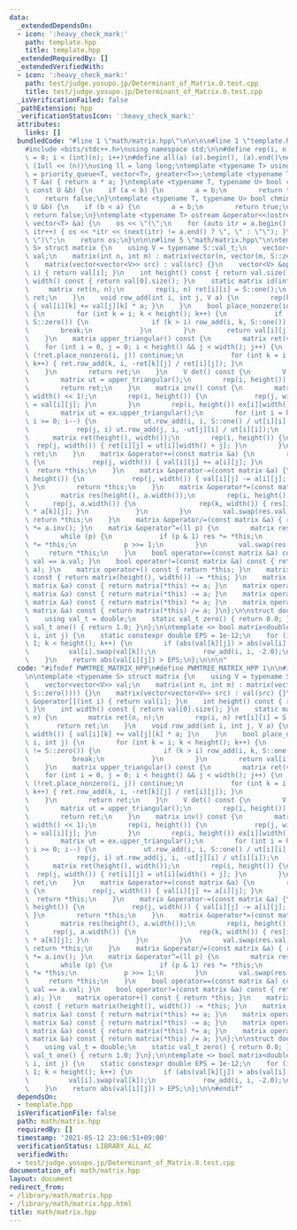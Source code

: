 ```yaml
---
data:
  _extendedDependsOn:
  - icon: ':heavy_check_mark:'
    path: template.hpp
    title: template.hpp
  _extendedRequiredBy: []
  _extendedVerifiedWith:
  - icon: ':heavy_check_mark:'
    path: test/judge.yosupo.jp/Determinant_of_Matrix.0.test.cpp
    title: test/judge.yosupo.jp/Determinant_of_Matrix.0.test.cpp
  _isVerificationFailed: false
  _pathExtension: hpp
  _verificationStatusIcon: ':heavy_check_mark:'
  attributes:
    links: []
  bundledCode: "#line 1 \"math/matrix.hpp\"\n\n\n\n#line 1 \"template.hpp\"\n\n\n\n\
    #include <bits/stdc++.h>\nusing namespace std;\n\n#define rep(i, n) for (int i\
    \ = 0; i < (int)(n); i++)\n#define all(a) (a).begin(), (a).end()\n#define bit(n)\
    \ (1ull << (n))\nusing ll = long long;\ntemplate <typename T> using priority_queue_rev\
    \ = priority_queue<T, vector<T>, greater<T>>;\ntemplate <typename T> T sq(const\
    \ T &a) { return a * a; }\ntemplate <typename T, typename U> bool chmax(T &a,\
    \ const U &b) {\n    if (a < b) {\n        a = b;\n        return true;\n    }\n\
    \    return false;\n}\ntemplate <typename T, typename U> bool chmin(T &a, const\
    \ U &b) {\n    if (b < a) {\n        a = b;\n        return true;\n    }\n   \
    \ return false;\n}\ntemplate <typename T> ostream &operator<<(ostream &os, const\
    \ vector<T> &a) {\n    os << \"(\";\n    for (auto itr = a.begin(); itr != a.end();\
    \ itr++) { os << *itr << (next(itr) != a.end() ? \", \" : \"\"); }\n    os <<\
    \ \")\";\n    return os;\n}\n\n\n#line 5 \"math/matrix.hpp\"\n\ntemplate <typename\
    \ S> struct matrix {\n    using V = typename S::val_t;\n    vector<vector<V>>\
    \ val;\n    matrix(int n, int m) : matrix(vector(n, vector(m, S::zero()))) {}\n\
    \    matrix(vector<vector<V>> src) : val(src) {}\n    vector<V> &operator[](int\
    \ i) { return val[i]; }\n    int height() const { return val.size(); }\n    int\
    \ width() const { return val[0].size(); }\n    static matrix id(int n) {\n   \
    \     matrix ret(n, n);\n        rep(i, n) ret[i][i] = S::one();\n        return\
    \ ret;\n    }\n    void row_add(int i, int j, V a) {\n        rep(k, width())\
    \ { val[i][k] += val[j][k] * a; }\n    }\n    bool place_nonzero(int i, int j)\
    \ {\n        for (int k = i; k < height(); k++) {\n            if (val[k][j] !=\
    \ S::zero()) {\n                if (k > i) row_add(i, k, S::one());\n        \
    \        break;\n            }\n        }\n        return val[i][j] != S::zero();\n\
    \    }\n    matrix upper_triangular() const {\n        matrix ret(val);\n    \
    \    for (int i = 0, j = 0; i < height() && j < width(); j++) {\n            if\
    \ (!ret.place_nonzero(i, j)) continue;\n            for (int k = i + 1; k < height();\
    \ k++) { ret.row_add(k, i, -ret[k][j] / ret[i][j]); }\n            i++;\n    \
    \    }\n        return ret;\n    }\n    V det() const {\n        V ret = S::one();\n\
    \        matrix ut = upper_triangular();\n        rep(i, height()) ret *= ut[i][i];\n\
    \        return ret;\n    }\n    matrix inv() const {\n        matrix ex(height(),\
    \ width() << 1);\n        rep(i, height()) {\n            rep(j, width()) { ex[i][j]\
    \ = val[i][j]; }\n        }\n        rep(i, height()) ex[i][width() + i] = S::one();\n\
    \        matrix ut = ex.upper_triangular();\n        for (int i = height() - 1;\
    \ i >= 0; i--) {\n            ut.row_add(i, i, S::one() / ut[i][i] - S::one());\n\
    \            rep(j, i) ut.row_add(j, i, -ut[j][i] / ut[i][i]);\n        }\n  \
    \      matrix ret(height(), width());\n        rep(i, height()) {\n          \
    \  rep(j, width()) { ret[i][j] = ut[i][width() + j]; }\n        }\n        return\
    \ ret;\n    }\n    matrix &operator+=(const matrix &a) {\n        rep(i, height())\
    \ {\n            rep(j, width()) { val[i][j] += a[i][j]; }\n        }\n      \
    \  return *this;\n    }\n    matrix &operator-=(const matrix &a) {\n        rep(i,\
    \ height()) {\n            rep(j, width()) { val[i][j] -= a[i][j]; }\n       \
    \ }\n        return *this;\n    }\n    matrix &operator*=(const matrix &a) {\n\
    \        matrix res(height(), a.width());\n        rep(i, height()) {\n      \
    \      rep(j, a.width()) {\n                rep(k, width()) { res[i][j] += val[i][k]\
    \ * a[k][j]; }\n            }\n        }\n        val.swap(res.val);\n       \
    \ return *this;\n    }\n    matrix &operator/=(const matrix &a) { return *this\
    \ *= a.inv(); }\n    matrix &operator^=(ll p) {\n        matrix res = matrix::id(height());\n\
    \        while (p) {\n            if (p & 1) res *= *this;\n            *this\
    \ *= *this;\n            p >>= 1;\n        }\n        val.swap(res.val);\n   \
    \     return *this;\n    }\n    bool operator==(const matrix &a) const { return\
    \ val == a.val; }\n    bool operator!=(const matrix &a) const { return rel_ops::operator!=(*this,\
    \ a); }\n    matrix operator+() const { return *this; }\n    matrix operator-()\
    \ const { return matrix(height(), width()) -= *this; }\n    matrix operator+(const\
    \ matrix &a) const { return matrix(*this) += a; }\n    matrix operator-(const\
    \ matrix &a) const { return matrix(*this) -= a; }\n    matrix operator*(const\
    \ matrix &a) const { return matrix(*this) *= a; }\n    matrix operator/(const\
    \ matrix &a) const { return matrix(*this) /= a; }\n};\n\nstruct double_field {\n\
    \    using val_t = double;\n    static val_t zero() { return 0.0; }\n    static\
    \ val_t one() { return 1.0; }\n};\n\ntemplate <> bool matrix<double_field>::place_nonzero(int\
    \ i, int j) {\n    static constexpr double EPS = 1e-12;\n    for (int k = i +\
    \ 1; k < height(); k++) {\n        if (abs(val[k][j]) > abs(val[i][j])) {\n  \
    \          val[i].swap(val[k]);\n            row_add(i, i, -2.0);\n        }\n\
    \    }\n    return abs(val[i][j]) > EPS;\n};\n\n\n"
  code: "#ifndef PWMTREE_MATRIX_HPP\n#define PWMTREE_MATRIX_HPP 1\n\n#include \"../template.hpp\"\
    \n\ntemplate <typename S> struct matrix {\n    using V = typename S::val_t;\n\
    \    vector<vector<V>> val;\n    matrix(int n, int m) : matrix(vector(n, vector(m,\
    \ S::zero()))) {}\n    matrix(vector<vector<V>> src) : val(src) {}\n    vector<V>\
    \ &operator[](int i) { return val[i]; }\n    int height() const { return val.size();\
    \ }\n    int width() const { return val[0].size(); }\n    static matrix id(int\
    \ n) {\n        matrix ret(n, n);\n        rep(i, n) ret[i][i] = S::one();\n \
    \       return ret;\n    }\n    void row_add(int i, int j, V a) {\n        rep(k,\
    \ width()) { val[i][k] += val[j][k] * a; }\n    }\n    bool place_nonzero(int\
    \ i, int j) {\n        for (int k = i; k < height(); k++) {\n            if (val[k][j]\
    \ != S::zero()) {\n                if (k > i) row_add(i, k, S::one());\n     \
    \           break;\n            }\n        }\n        return val[i][j] != S::zero();\n\
    \    }\n    matrix upper_triangular() const {\n        matrix ret(val);\n    \
    \    for (int i = 0, j = 0; i < height() && j < width(); j++) {\n            if\
    \ (!ret.place_nonzero(i, j)) continue;\n            for (int k = i + 1; k < height();\
    \ k++) { ret.row_add(k, i, -ret[k][j] / ret[i][j]); }\n            i++;\n    \
    \    }\n        return ret;\n    }\n    V det() const {\n        V ret = S::one();\n\
    \        matrix ut = upper_triangular();\n        rep(i, height()) ret *= ut[i][i];\n\
    \        return ret;\n    }\n    matrix inv() const {\n        matrix ex(height(),\
    \ width() << 1);\n        rep(i, height()) {\n            rep(j, width()) { ex[i][j]\
    \ = val[i][j]; }\n        }\n        rep(i, height()) ex[i][width() + i] = S::one();\n\
    \        matrix ut = ex.upper_triangular();\n        for (int i = height() - 1;\
    \ i >= 0; i--) {\n            ut.row_add(i, i, S::one() / ut[i][i] - S::one());\n\
    \            rep(j, i) ut.row_add(j, i, -ut[j][i] / ut[i][i]);\n        }\n  \
    \      matrix ret(height(), width());\n        rep(i, height()) {\n          \
    \  rep(j, width()) { ret[i][j] = ut[i][width() + j]; }\n        }\n        return\
    \ ret;\n    }\n    matrix &operator+=(const matrix &a) {\n        rep(i, height())\
    \ {\n            rep(j, width()) { val[i][j] += a[i][j]; }\n        }\n      \
    \  return *this;\n    }\n    matrix &operator-=(const matrix &a) {\n        rep(i,\
    \ height()) {\n            rep(j, width()) { val[i][j] -= a[i][j]; }\n       \
    \ }\n        return *this;\n    }\n    matrix &operator*=(const matrix &a) {\n\
    \        matrix res(height(), a.width());\n        rep(i, height()) {\n      \
    \      rep(j, a.width()) {\n                rep(k, width()) { res[i][j] += val[i][k]\
    \ * a[k][j]; }\n            }\n        }\n        val.swap(res.val);\n       \
    \ return *this;\n    }\n    matrix &operator/=(const matrix &a) { return *this\
    \ *= a.inv(); }\n    matrix &operator^=(ll p) {\n        matrix res = matrix::id(height());\n\
    \        while (p) {\n            if (p & 1) res *= *this;\n            *this\
    \ *= *this;\n            p >>= 1;\n        }\n        val.swap(res.val);\n   \
    \     return *this;\n    }\n    bool operator==(const matrix &a) const { return\
    \ val == a.val; }\n    bool operator!=(const matrix &a) const { return rel_ops::operator!=(*this,\
    \ a); }\n    matrix operator+() const { return *this; }\n    matrix operator-()\
    \ const { return matrix(height(), width()) -= *this; }\n    matrix operator+(const\
    \ matrix &a) const { return matrix(*this) += a; }\n    matrix operator-(const\
    \ matrix &a) const { return matrix(*this) -= a; }\n    matrix operator*(const\
    \ matrix &a) const { return matrix(*this) *= a; }\n    matrix operator/(const\
    \ matrix &a) const { return matrix(*this) /= a; }\n};\n\nstruct double_field {\n\
    \    using val_t = double;\n    static val_t zero() { return 0.0; }\n    static\
    \ val_t one() { return 1.0; }\n};\n\ntemplate <> bool matrix<double_field>::place_nonzero(int\
    \ i, int j) {\n    static constexpr double EPS = 1e-12;\n    for (int k = i +\
    \ 1; k < height(); k++) {\n        if (abs(val[k][j]) > abs(val[i][j])) {\n  \
    \          val[i].swap(val[k]);\n            row_add(i, i, -2.0);\n        }\n\
    \    }\n    return abs(val[i][j]) > EPS;\n};\n\n#endif"
  dependsOn:
  - template.hpp
  isVerificationFile: false
  path: math/matrix.hpp
  requiredBy: []
  timestamp: '2021-05-12 23:06:51+09:00'
  verificationStatus: LIBRARY_ALL_AC
  verifiedWith:
  - test/judge.yosupo.jp/Determinant_of_Matrix.0.test.cpp
documentation_of: math/matrix.hpp
layout: document
redirect_from:
- /library/math/matrix.hpp
- /library/math/matrix.hpp.html
title: math/matrix.hpp
---
```

